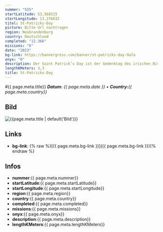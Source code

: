 ```yaml
---
nummer: "555"
startLatitude: 53,568315
startLongitude: 13,276832
titel: St-Patricks-Day
picture: Bitte Url nachtragen
region: Neubrandenburg
country: Deutschland
completed: "12.366"
missions: "6"
date: "2023"
bg-link: https://bannergress.com/banner/st-patricks-day-9a7a
onyx: "0"
description: Der Saint Patrick’s Day ist der Gedenktag des irischen Bischofs Patrick, der im 5. Jahrhundert lebte und als erster christlicher Missionar in Irland gilt. (Cargress ready!)
lengthKMeters: 3,3
title: St-Patricks-Day
---
```


#{{ page.meta.title}}
_**Datum:** {{ page.meta.date }} • **Country:**{{ page.meta.country}}_

## Bild
![{{page.meta.title | default('Bild')}}]({{page.meta.picture}})

## Links
- **bg-link**: {% raw %}[{{ page.meta.bg-link }}]({{ page.meta.bg-link }}){% endraw %}

## Infos
- **nummer**:{{ page.meta.nummer}}
- **startLatitude**:{{ page.meta.startLatitude}}
- **startLongitude**:{{ page.meta.startLongitude}}
- **region**:{{ page.meta.region}}
- **country**:{{ page.meta.country}}
- **completed**:{{ page.meta.completed}}
- **missions**:{{ page.meta.missions}}
- **onyx**:{{ page.meta.onyx}}
- **description**:{{ page.meta.description}}
- **lengthKMeters**:{{ page.meta.lengthKMeters}}

